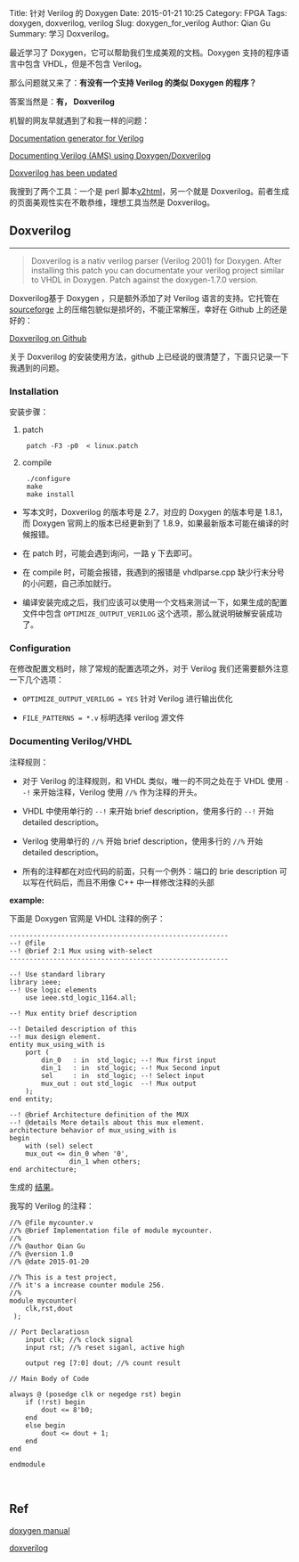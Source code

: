 Title: 针对 Verilog 的 Doxygen
Date: 2015-01-21 10:25
Category: FPGA
Tags: doxygen, doxverilog, verilog
Slug: doxygen_for_verilog
Author: Qian Gu
Summary: 学习 Doxverilog。

最近学习了 Doxygen，它可以帮助我们生成美观的文档。Doxygen 支持的程序语言中包含 VHDL，但是不包含 Verilog。

那么问题就又来了：**有没有一个支持 Verilog 的类似 Doxygen 的程序？**

答案当然是：**有， Doxverilog**

机智的网友早就遇到了和我一样的问题：

[Documentation generator for Verilog][page1]

[Documenting Verilog (AMS) using Doxygen/Doxverilog][page2]

[Doxverilog has been updated][page3]

我搜到了两个工具：一个是 perl 脚本[v2html][v2html]，另一个就是 Doxverilog。前者生成的页面美观性实在不敢恭维，理想工具当然是 Doxverilog。

[page1]: http://www.edaboard.co.uk/documentation-generator-for-verilog-t241923.html

[page2]: http://sndegroot.blogspot.com/2011/08/documenting-verilog-ams-using.html

[page3]: http://sndegroot.blogspot.com/2014/04/doxverilog-has-been-updated.html

[v2html]: http://www.burbleland.com/v2html/v2html.html

## Doxverilog
* * *

> Doxverilog  is a nativ verilog parser (Verilog 2001) for Doxygen. After installing this patch you can documentate your verilog project  similar to VHDL in Doxygen.
> Patch against the doxygen-1.7.0 version. 
 
Doxverilog基于 Doxygen ，只是额外添加了对 Verilog 语言的支持。它托管在 [sourceforge][sourceforge] 上的压缩包貌似是损坏的，不能正常解压，幸好在 Github 上的还是好的：

[Doxverilog on Github][github]

关于 Doxverilog 的安装使用方法，github 上已经说的很清楚了，下面只记录一下我遇到的问题。

[github]: https://github.com/ewa/doxverilog/tree/master/Doxverilog2.7
[sourceforge]: http://sourceforge.net/projects/doxverilog.berlios/

### Installation

安装步骤：

1. patch

		patch -F3 -p0  < linux.patch

2. compile

		./configure
		make
		make install

+ 写本文时，Doxverilog 的版本号是 2.7，对应的 Doxygen 的版本号是 1.8.1，而 Doxygen 官网上的版本已经更新到了 1.8.9，如果最新版本可能在编译的时候报错。

+ 在 patch 时，可能会遇到询问，一路 y 下去即可。

+ 在 compile 时，可能会报错，我遇到的报错是 vhdlparse.cpp 缺少行末分号的小问题，自己添加就行。

+ 编译安装完成之后，我们应该可以使用一个文档来测试一下，如果生成的配置文件中包含 `OPTIMIZE_OUTPUT_VERILOG` 这个选项，那么就说明破解安装成功了。

### Configuration

在修改配置文档时，除了常规的配置选项之外，对于 Verilog 我们还需要额外注意一下几个选项：

+ `OPTIMIZE_OUTPUT_VERILOG = YES` 针对 Verilog 进行输出优化

+ `FILE_PATTERNS = *.v` 标明选择 verilog 源文件

### Documenting Verilog/VHDL

注释规则：

+ 对于 Verilog 的注释规则，和 VHDL 类似，唯一的不同之处在于 VHDL 使用 `--!` 来开始注释，Verilog 使用 `//%` 作为注释的开头。

+ VHDL 中使用单行的 `--!` 来开始 brief description，使用多行的 `--!` 开始 detailed description。

+ Verilog 使用单行的 `//%` 开始 brief description，使用多行的 `//%` 开始 detailed description。

+ 所有的注释都在对应代码的前面，只有一个例外：端口的 brie description 可以写在代码后，而且不用像 C++ 中一样修改注释的头部

**example:**

下面是 Doxygen 官网是 VHDL 注释的例子：

	-------------------------------------------------------
    --! @file
    --! @brief 2:1 Mux using with-select
    -------------------------------------------------------
    
    --! Use standard library
    library ieee;
    --! Use logic elements
        use ieee.std_logic_1164.all;
   
   	--! Mux entity brief description
   
   	--! Detailed description of this 
    --! mux design element.
    entity mux_using_with is
        port (
            din_0   : in  std_logic; --! Mux first input
            din_1   : in  std_logic; --! Mux Second input
            sel     : in  std_logic; --! Select input
            mux_out : out std_logic  --! Mux output
        );
    end entity;
    
    --! @brief Architecture definition of the MUX
    --! @details More details about this mux element.
    architecture behavior of mux_using_with is
    begin
        with (sel) select
        mux_out <= din_0 when '0',
                   din_1 when others;
    end architecture;

生成的 [结果](http://www.stack.nl/~dimitri/doxygen/manual/examples/mux/html/index.html)。

我写的 Verilog 的注释：


    //% @file mycounter.v
    //% @brief Implementation file of module mycounter.
    //% 
    //% @author Qian Gu
    //% @version 1.0
    //% @date 2015-01-20
    
    //% This is a test project,
    //% it's a increase counter module 256.
    //%
    module mycounter(
    	clk,rst,dout
     );

    // Port Declaratiosn
    	input clk; //% clock signal
    	input rst; //% reset siganl, active high
    	
    	output reg [7:0] dout; //% count result
    
    // Main Body of Code
    
    always @ (posedge clk or negedge rst) begin
    	if (!rst) begin
    		dout <= 8'b0;
    	end
    	else begin
    		dout <= dout + 1;
    	end
    end
    
    endmodule


<br>

## Ref

[doxygen manual](http://www.stack.nl/~dimitri/doxygen/manual/docblocks.html#vhdlblocks)

[doxverilog][github]

